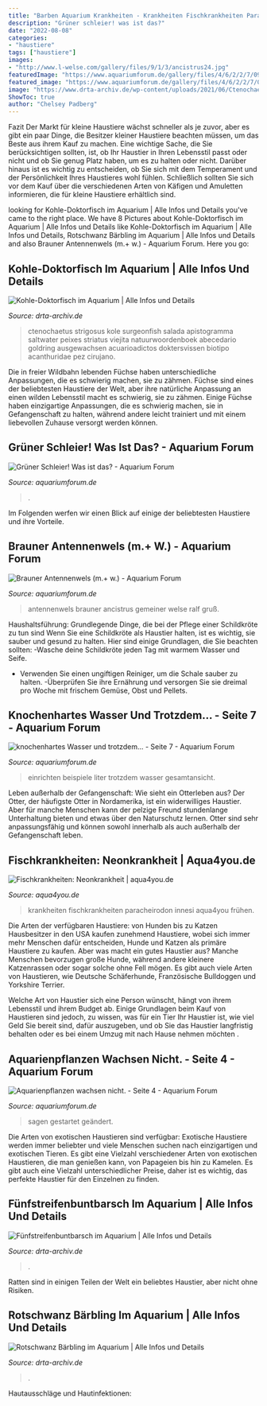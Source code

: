 ```yaml
---
title: "Barben Aquarium Krankheiten - Krankheiten Fischkrankheiten Paracheirodon Innesi Aqua4you Frühen"
description: "Grüner schleier! was ist das?"
date: "2022-08-08"
categories:
- "haustiere"
tags: ["haustiere"]
images:
- "http://www.l-welse.com/gallery/files/9/1/3/ancistrus24.jpg"
featuredImage: "https://www.aquariumforum.de/gallery/files/4/6/2/2/7/09-07-17_gesamtansicht-med.jpg"
featured_image: "https://www.aquariumforum.de/gallery/files/4/6/2/2/7/09-07-17_gesamtansicht-med.jpg"
image: "https://www.drta-archiv.de/wp-content/uploads/2021/06/Ctenochaetus_strigosus_11.jpg"
ShowToc: true
author: "Chelsey Padberg"
---
```



Fazit
Der Markt für kleine Haustiere wächst schneller als je zuvor, aber es gibt ein paar Dinge, die Besitzer kleiner Haustiere beachten müssen, um das Beste aus ihrem Kauf zu machen. Eine wichtige Sache, die Sie berücksichtigen sollten, ist, ob Ihr Haustier in Ihren Lebensstil passt oder nicht und ob Sie genug Platz haben, um es zu halten oder nicht. Darüber hinaus ist es wichtig zu entscheiden, ob Sie sich mit dem Temperament und der Persönlichkeit Ihres Haustieres wohl fühlen. Schließlich sollten Sie sich vor dem Kauf über die verschiedenen Arten von Käfigen und Amuletten informieren, die für kleine Haustiere erhältlich sind.

	

		
looking for Kohle-Doktorfisch im Aquarium | Alle Infos und Details you've came to the right place. We have 8 Pictures about Kohle-Doktorfisch im Aquarium | Alle Infos und Details like Kohle-Doktorfisch im Aquarium | Alle Infos und Details, Rotschwanz Bärbling im Aquarium | Alle Infos und Details and also Brauner Antennenwels (m.+ w.) - Aquarium Forum. Here you go:
		
    
## Kohle-Doktorfisch Im Aquarium | Alle Infos Und Details

<img loading=lazy src="https://www.drta-archiv.de/wp-content/uploads/2021/06/Ctenochaetus_strigosus_11.jpg" onerror="this.onerror=null;this.src='https://tse3.mm.bing.net/th?id=OIP.SqyNS2qcPpxMrQie5Z8YZQHaFh&amp;pid=15.1';" alt="Kohle-Doktorfisch im Aquarium | Alle Infos und Details">

_Source: drta-archiv.de_

>ctenochaetus strigosus kole surgeonfish salada apistogramma saltwater peixes striatus viejita natuurwoordenboek abecedario goldring ausgewachsen acuarioadictos doktersvissen biotipo acanthuridae pez cirujano. 

	

Die in freier Wildbahn lebenden Füchse haben unterschiedliche Anpassungen, die es schwierig machen, sie zu zähmen.
Füchse sind eines der beliebtesten Haustiere der Welt, aber ihre natürliche Anpassung an einen wilden Lebensstil macht es schwierig, sie zu zähmen. Einige Füchse haben einzigartige Anpassungen, die es schwierig machen, sie in Gefangenschaft zu halten, während andere leicht trainiert und mit einem liebevollen Zuhause versorgt werden können.

    
## Grüner Schleier! Was Ist Das? - Aquarium Forum

<img loading=lazy src="https://www.aquariumforum.de/gallery/files/1/3/6/7/4/dadadadadadad-med.jpg" onerror="this.onerror=null;this.src='https://tse2.mm.bing.net/th?id=OIP.Yvf_UOk4smgRezazotUaQgHaFj&amp;pid=15.1';" alt="Grüner Schleier! Was ist das? - Aquarium Forum">

_Source: aquariumforum.de_

>. 

	

Im Folgenden werfen wir einen Blick auf einige der beliebtesten Haustiere und ihre Vorteile.

    
## Brauner Antennenwels (m.+ W.) - Aquarium Forum

<img loading=lazy src="http://www.l-welse.com/gallery/files/9/1/3/ancistrus24.jpg" onerror="this.onerror=null;this.src='https://tse2.mm.bing.net/th?id=OIP.3iQ-MBzXKol0mr_7Ux_fngHaE7&amp;pid=15.1';" alt="Brauner Antennenwels (m.+ w.) - Aquarium Forum">

_Source: aquariumforum.de_

>antennenwels brauner ancistrus gemeiner welse ralf gruß. 

	

Haushaltsführung: Grundlegende Dinge, die bei der Pflege einer Schildkröte zu tun sind
Wenn Sie eine Schildkröte als Haustier halten, ist es wichtig, sie sauber und gesund zu halten. Hier sind einige Grundlagen, die Sie beachten sollten:
-Wasche deine Schildkröte jeden Tag mit warmem Wasser und Seife.
- Verwenden Sie einen ungiftigen Reiniger, um die Schale sauber zu halten.
-Überprüfen Sie ihre Ernährung und versorgen Sie sie dreimal pro Woche mit frischem Gemüse, Obst und Pellets.

    
## Knochenhartes Wasser Und Trotzdem... - Seite 7 - Aquarium Forum

<img loading=lazy src="https://www.aquariumforum.de/gallery/files/4/6/2/2/7/09-07-17_gesamtansicht-med.jpg" onerror="this.onerror=null;this.src='https://tse3.mm.bing.net/th?id=OIP.pT4BKNkouV_JG0404sCUvQHaEF&amp;pid=15.1';" alt="knochenhartes Wasser und trotzdem... - Seite 7 - Aquarium Forum">

_Source: aquariumforum.de_

>einrichten beispiele liter trotzdem wasser gesamtansicht. 

	

Leben außerhalb der Gefangenschaft: Wie sieht ein Otterleben aus?
Der Otter, der häufigste Otter in Nordamerika, ist ein widerwilliges Haustier. Aber für manche Menschen kann der pelzige Freund stundenlange Unterhaltung bieten und etwas über den Naturschutz lernen. Otter sind sehr anpassungsfähig und können sowohl innerhalb als auch außerhalb der Gefangenschaft leben.

    
## Fischkrankheiten: Neonkrankheit | Aqua4you.de

<img loading=lazy src="http://www.aqua4you.de/images/krankheiten/neonkrankheit.jpg" onerror="this.onerror=null;this.src='https://tse4.mm.bing.net/th?id=OIP.T9Om4nyoZpmG4UUf5gVCFQAAAA&amp;pid=15.1';" alt="Fischkrankheiten: Neonkrankheit | aqua4you.de">

_Source: aqua4you.de_

>krankheiten fischkrankheiten paracheirodon innesi aqua4you frühen. 

	

Die Arten der verfügbaren Haustiere: von Hunden bis zu Katzen
Hausbesitzer in den USA kaufen zunehmend Haustiere, wobei sich immer mehr Menschen dafür entscheiden, Hunde und Katzen als primäre Haustiere zu kaufen. Aber was macht ein gutes Haustier aus?
Manche Menschen bevorzugen große Hunde, während andere kleinere Katzenrassen oder sogar solche ohne Fell mögen. Es gibt auch viele Arten von Haustieren, wie Deutsche Schäferhunde, Französische Bulldoggen und Yorkshire Terrier.

Welche Art von Haustier sich eine Person wünscht, hängt von ihrem Lebensstil und ihrem Budget ab. Einige Grundlagen beim Kauf von Haustieren sind jedoch, zu wissen, was für ein Tier Ihr Haustier ist, wie viel Geld Sie bereit sind, dafür auszugeben, und ob Sie das Haustier langfristig behalten oder es bei einem Umzug mit nach Hause nehmen möchten .

    
## Aquarienpflanzen Wachsen Nicht. - Seite 4 - Aquarium Forum

<img loading=lazy src="https://image-proxy.forumhome.com/f3f45a6036718089eed4ad71118d97dfffdbc1bf?url=http:%2F%2Fup.picr.de%2F28759060ze.jpg" onerror="this.onerror=null;this.src='https://tse1.mm.bing.net/th?id=OIP.RNWCfCoUx3nhmWCBlfYwEgHaEL&amp;pid=15.1';" alt="Aquarienpflanzen wachsen nicht. - Seite 4 - Aquarium Forum">

_Source: aquariumforum.de_

>sagen gestartet geändert. 

	

Die Arten von exotischen Haustieren sind verfügbar:
Exotische Haustiere werden immer beliebter und viele Menschen suchen nach einzigartigen und exotischen Tieren. Es gibt eine Vielzahl verschiedener Arten von exotischen Haustieren, die man genießen kann, von Papageien bis hin zu Kamelen. Es gibt auch eine Vielzahl unterschiedlicher Preise, daher ist es wichtig, das perfekte Haustier für den Einzelnen zu finden.

    
## Fünfstreifenbuntbarsch Im Aquarium | Alle Infos Und Details

<img loading=lazy src="https://www.drta-archiv.de/wp-content/uploads/2021/03/Neolamprologus_tretocephalus1-1024x819.jpg" onerror="this.onerror=null;this.src='https://tse3.mm.bing.net/th?id=OIP.6ahjD9g4U7RoHLajT1ZswwHaF7&amp;pid=15.1';" alt="Fünfstreifenbuntbarsch im Aquarium | Alle Infos und Details">

_Source: drta-archiv.de_

>. 

	

Ratten sind in einigen Teilen der Welt ein beliebtes Haustier, aber nicht ohne Risiken.

    
## Rotschwanz Bärbling Im Aquarium | Alle Infos Und Details

<img loading=lazy src="https://www.drta-archiv.de/wp-content/uploads/2021/03/Rasbora_borapetensis1.jpg" onerror="this.onerror=null;this.src='https://tse2.mm.bing.net/th?id=OIP.ckOkpU13zo_iqopVm4Dr9wHaE8&amp;pid=15.1';" alt="Rotschwanz Bärbling im Aquarium | Alle Infos und Details">

_Source: drta-archiv.de_

>. 

	

Hautausschläge und Hautinfektionen:

